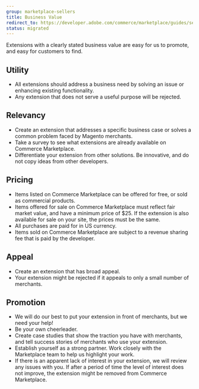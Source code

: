 ```yaml
---
group: marketplace-sellers
title: Business Value
redirect_to: https://developer.adobe.com/commerce/marketplace/guides/sellers/business-value/
status: migrated
---
```


Extensions with a clearly stated business value are easy for us to promote, and easy for customers to find.

## Utility

-  All extensions should address a business need by solving an issue or enhancing existing functionality.
-  Any extension that does not serve a useful purpose will be rejected.

## Relevancy

-  Create an extension that addresses a specific business case or solves a common problem faced by Magento merchants.
-  Take a survey to see what extensions are already available on Commerce Marketplace.
-  Differentiate your extension from other solutions. Be innovative, and do not copy ideas from other developers.

## Pricing

-  Items listed on Commerce Marketplace can be offered for free, or sold as commercial products.
-  Items offered for sale on Commerce Marketplace must reflect fair market value, and have a minimum price of $25. If the extension is also available for sale on your site, the prices must be the same.
-  All purchases are paid for in US currency.
-  Items sold on Commerce Marketplace are subject to a revenue sharing fee that is paid by the developer.

## Appeal

-  Create an extension that has broad appeal.
-  Your extension might be rejected if it appeals to only a small number of merchants.

## Promotion

-  We will do our best to put your extension in front of merchants, but we need your help!
-  Be your own cheerleader.
-  Create case studies that show the traction you have with merchants, and tell success stories of merchants who use your extension.
-  Establish yourself as a strong partner. Work closely with the Marketplace team to help us highlight your work.
-  If there is an apparent lack of interest in your extension, we will review any issues with you. If after a period of time the level of interest does not improve, the extension might be removed from Commerce Marketplace.
